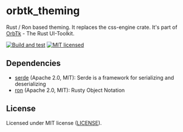# orbtk_theming

Rust / Ron based theming. It replaces the css-engine crate. It's part of [OrbTk](https://gitlab.redox-os.org/redox-os/orbtk) - The Rust UI-Toolkit.

[![Build and test](https://github.com/redox-os/orbtk/workflows/build/badge.svg)](https://github.com/redox-os/orbtk/actions)
[![MIT licensed](https://img.shields.io/badge/license-MIT-blue.svg)](../../LICENSE)

## Dependencies

* [serde](https://github.com/serde-rs/serde) (Apache 2.0, MIT): Serde is a framework for serializing and deserializing
* [ron](https://github.com/ron-rs/ron) (Apache 2.0, MIT): Rusty Object Notation

## License

Licensed under MIT license ([LICENSE](../../LICENSE)).